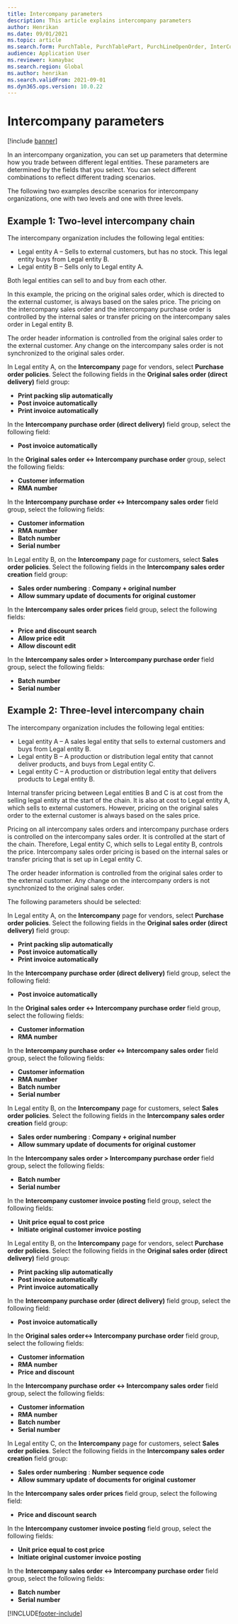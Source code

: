 ```yaml
---
title: Intercompany parameters
description: This article explains intercompany parameters
author: Henrikan
ms.date: 09/01/2021
ms.topic: article
ms.search.form: PurchTable, PurchTablePart, PurchLineOpenOrder, InterCompanyTradingRelationSetupCustomer
audience: Application User
ms.reviewer: kamaybac
ms.search.region: Global
ms.author: henrikan
ms.search.validFrom: 2021-09-01
ms.dyn365.ops.version: 10.0.22
---
```


# Intercompany parameters

[!include [banner](../../includes/banner.md)]

In an intercompany organization, you can set up parameters that determine how you trade between different legal entities. These parameters are determined by the fields that you select. You can select different combinations to reflect different trading scenarios.

The following two examples describe scenarios for intercompany organizations, one with two levels and one with three levels.

## Example 1: Two-level intercompany chain

The intercompany organization includes the following legal entities:

- Legal entity A – Sells to external customers, but has no stock. This legal entity buys from Legal entity B.
- Legal entity B – Sells only to Legal entity A.

Both legal entities can sell to and buy from each other.

In this example, the pricing on the original sales order, which is directed to the external customer, is always based on the sales price. The pricing on the intercompany sales order and the intercompany purchase order is controlled by the internal sales or transfer pricing on the intercompany sales order in Legal entity B.

The order header information is controlled from the original sales order to the external customer. Any change on the intercompany sales order is not synchronized to the original sales order.

In Legal entity A, on the **Intercompany** page for vendors, select **Purchase order policies**. Select the following fields in the **Original sales order (direct delivery)** field group:

- **Print packing slip automatically**
- **Post invoice automatically**
- **Print invoice automatically**

In the **Intercompany purchase order (direct delivery)** field group, select the following field:

- **Post invoice automatically**

In the **Original sales order <-> Intercompany purchase order** group, select the following fields:

- **Customer information**
- **RMA number**

In the **Intercompany purchase order <-> Intercompany sales order** field group, select the following fields:

- **Customer information**
- **RMA number**
- **Batch number**
- **Serial number**

In Legal entity B, on the **Intercompany** page for customers, select **Sales order policies**. Select the following fields in the **Intercompany sales order creation** field group:

- **Sales order numbering** : **Company + original number**
- **Allow summary update of documents for original customer**

In the **Intercompany sales order prices** field group, select the following fields:

- **Price and discount search**
- **Allow price edit**
- **Allow discount edit**

In the **Intercompany sales order \> Intercompany purchase order** field group, select the following fields:

- **Batch number**
- **Serial number**

## Example 2: Three-level intercompany chain

The intercompany organization includes the following legal entities:

- Legal entity A – A sales legal entity that sells to external customers and buys from Legal entity B.
- Legal entity B – A production or distribution legal entity that cannot deliver products, and buys from Legal entity C.
- Legal entity C – A production or distribution legal entity that delivers products to Legal entity B.

Internal transfer pricing between Legal entities B and C is at cost from the selling legal entity at the start of the chain. It is also at cost to Legal entity A, which sells to external customers. However, pricing on the original sales order to the external customer is always based on the sales price.

Pricing on all intercompany sales orders and intercompany purchase orders is controlled on the intercompany sales order. It is controlled at the start of the chain. Therefore, Legal entity C, which sells to Legal entity B, controls the price. Intercompany sales order pricing is based on the internal sales or transfer pricing that is set up in Legal entity C.

The order header information is controlled from the original sales order to the external customer. Any change on the intercompany orders is not synchronized to the original sales order.

The following parameters should be selected:

In Legal entity A, on the **Intercompany** page for vendors, select **Purchase order policies**. Select the following fields in the **Original sales order (direct delivery)** field group:

- **Print packing slip automatically**
- **Post invoice automatically**
- **Print invoice automatically**

In the **Intercompany purchase order (direct delivery)** field group, select the following field:

- **Post invoice automatically**

In the **Original sales order <-> Intercompany purchase order** field group, select the following fields:

- **Customer information**
- **RMA number**

In the **Intercompany purchase order <-> Intercompany sales order** field group, select the following fields:

- **Customer information**
- **RMA number**
- **Batch number**
- **Serial number**

In Legal entity B, on the **Intercompany** page for customers, select **Sales order policies**. Select the following fields in the **Intercompany sales order creation** field group:

- **Sales order numbering** : **Company + original number**
- **Allow summary update of documents for original customer**

In the **Intercompany sales order \> Intercompany purchase order** field group, select the following fields:

- **Batch number**
- **Serial number**

In the **Intercompany customer invoice posting** field group, select the following fields:

- **Unit price equal to cost price**
- **Initiate original customer invoice posting**

In Legal entity B, on the **Intercompany** page for vendors, select **Purchase order policies**. Select the following fields in the **Original sales order (direct delivery)** field group:

- **Print packing slip automatically**
- **Post invoice automatically**
- **Print invoice automatically**

In the **Intercompany purchase order (direct delivery)** field group, select the following field:

- **Post invoice automatically**

In the **Original sales order<-> Intercompany purchase order** field group, select the following fields:

- **Customer information**
- **RMA number**
- **Price and discount**

In the **Intercompany purchase order <-> Intercompany sales order** field group, select the following fields:

- **Customer information**
- **RMA number**
- **Batch number**
- **Serial number**

In Legal entity C, on the **Intercompany** page for customers, select **Sales order policies**. Select the following fields in the **Intercompany sales order creation** field group:

- **Sales order numbering** : **Number sequence code**
- **Allow summary update of documents for original customer**

In the **Intercompany sales order prices** field group, select the following field:

- **Price and discount search**

In the **Intercompany customer invoice posting** field group, select the following fields:

- **Unit price equal to cost price**
- **Initiate original customer invoice posting**

In the **Intercompany sales order <-> Intercompany purchase order** field group, select the following fields:

- **Batch number**
- **Serial number**

[!INCLUDE[footer-include](../../includes/footer-banner.md)]
